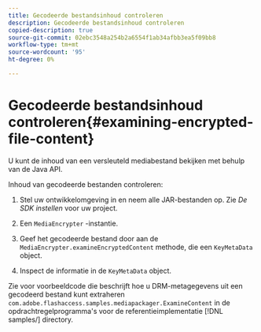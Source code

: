 ```yaml
---
title: Gecodeerde bestandsinhoud controleren
description: Gecodeerde bestandsinhoud controleren
copied-description: true
source-git-commit: 02ebc3548a254b2a6554f1ab34afbb3ea5f09bb8
workflow-type: tm+mt
source-wordcount: '95'
ht-degree: 0%

---
```


# Gecodeerde bestandsinhoud controleren{#examining-encrypted-file-content}

U kunt de inhoud van een versleuteld mediabestand bekijken met behulp van de Java API.

Inhoud van gecodeerde bestanden controleren:

1. Stel uw ontwikkelomgeving in en neem alle JAR-bestanden op. Zie *De SDK instellen* voor uw project.
1. Een `MediaEncrypter` -instantie.
1. Geef het gecodeerde bestand door aan de `MediaEncrypter.examineEncryptedContent` methode, die een `KeyMetaData` object.

1. Inspect de informatie in de `KeyMetaData` object.

Zie voor voorbeeldcode die beschrijft hoe u DRM-metagegevens uit een gecodeerd bestand kunt extraheren `com.adobe.flashaccess.samples.mediapackager.ExamineContent` in de opdrachtregelprogramma&#39;s voor de referentieimplementatie [!DNL samples/] directory.
